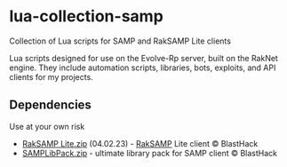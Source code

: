 # lua-collection-samp
Collection of Lua scripts for SAMP and RakSAMP Lite clients

Lua scripts designed for use on the Evolve-Rp server, built on the RakNet engine. They include automation scripts, libraries, bots, exploits, and API clients for my projects.

## Dependencies
Use at your own risk
- [RakSAMP Lite.zip](https://github.com/user-attachments/files/23006933/RakSAMP.Lite.zip) (04.02.23) - [RakSAMP](https://github.com/YashasSamaga/RakSAMP) Lite client © BlastHack
- [SAMPLibPack.zip](https://github.com/user-attachments/files/23006991/SAMPLibPack.zip) - ultimate library pack for SAMP client © BlastHack
